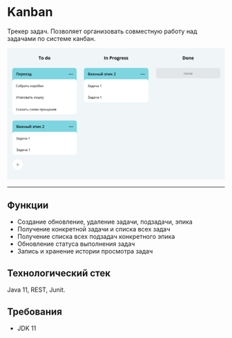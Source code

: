 Kanban
========================
Трекер задач. Позволяет организовать совместную работу над задачами по системе канбан.

![Модель данных](https://github.com/dev-Orlov/java-kanban/blob/main/visualization.png?raw=true)
***

Функции
-------------------------
* Создание обновление, удаление задачи, подзадачи, эпика
* Получение конкретной задачи и списка всех задач
* Получение списка всех подзадач конкретного эпика
* Обновление статуса выполнения задач
* Запись и хранение истории просмотра задач

Технологический стек
-------------------------
Java 11, REST, Junit.

Требования
-------------------------
* JDK 11
